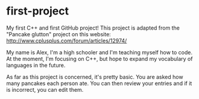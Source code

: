 # first-project
My first C++ and first GitHub project!
This project is adapted from the "Pancake glutton" project on this website: http://www.cplusplus.com/forum/articles/12974/

My name is Alex, I'm a high schooler and I'm teaching myself how to code. At the moment, I'm focusing on C++, but hope to expand my
vocabulary of languages in the future.

As far as this project is concerned, it's pretty basic. You are asked how many pancakes each person ate. You can then review your 
entries and if it is incorrect, you can edit them.
